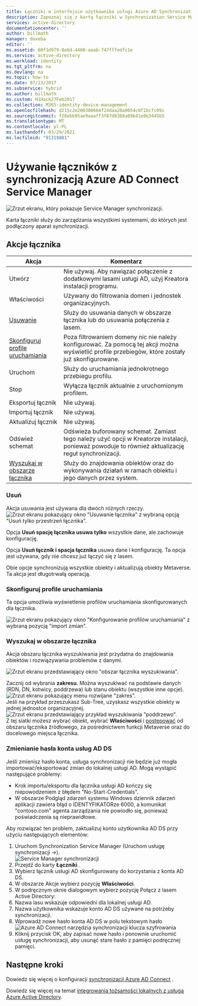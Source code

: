 ```yaml
---
title: Łączniki w interfejsie użytkownika usługi Azure AD Synchronization Service Manager | Microsoft Docs "
description: Zapoznaj się z kartą łączniki w Synchronization Service Manager Azure AD Connect.
services: active-directory
documentationcenter: ''
author: billmath
manager: daveba
editor: ''
ms.assetid: 60f1d979-8e6d-4460-aaab-747fffedfc1e
ms.service: active-directory
ms.workload: identity
ms.tgt_pltfrm: na
ms.devlang: na
ms.topic: how-to
ms.date: 07/13/2017
ms.subservice: hybrid
ms.author: billmath
ms.custom: H1Hack27Feb2017
ms.collection: M365-identity-device-management
ms.openlocfilehash: d215c2e200308664f24daa28a0054c8f1bcfc09c
ms.sourcegitcommit: f28ebb95ae9aaaff3f87d8388a09b41e0b3445b5
ms.translationtype: MT
ms.contentlocale: pl-PL
ms.lasthandoff: 03/29/2021
ms.locfileid: "91319881"
---
```

# <a name="using-connectors-with-the-azure-ad-connect-sync-service-manager"></a>Używanie łączników z synchronizacją Azure AD Connect Service Manager

![Zrzut ekranu, który pokazuje Service Manager synchronizacji.](./media/how-to-connect-sync-service-manager-ui-connectors/connectors.png)

Karta łączniki służy do zarządzania wszystkimi systemami, do których jest podłączony aparat synchronizacji.

## <a name="connector-actions"></a>Akcje łącznika
| Akcja | Komentarz |
| --- | --- |
| Utwórz |Nie używaj. Aby nawiązać połączenie z dodatkowymi lasami usługi AD, użyj Kreatora instalacji programu. |
| Właściwości |Używany do filtrowania domen i jednostek organizacyjnych. |
| [Usuwanie](#delete) |Służy do usuwania danych w obszarze łącznika lub do usuwania połączenia z lasem. |
| [Skonfiguruj profile uruchamiania](#configure-run-profiles) |Poza filtrowaniem domeny nic nie należy konfigurować. Za pomocą tej akcji można wyświetlić profile przebiegów, które zostały już skonfigurowane. |
| Uruchom |Służy do uruchamiania jednokrotnego przebiegu profilu. |
| Stop |Wyłącza łącznik aktualnie z uruchomionym profilem. |
| Eksportuj łącznik |Nie używaj. |
| Importuj łącznik |Nie używaj. |
| Aktualizuj łącznik |Nie używaj. |
| Odśwież schemat |Odświeża buforowany schemat. Zamiast tego należy użyć opcji w Kreatorze instalacji, ponieważ powoduje to również aktualizację reguł synchronizacji. |
| [Wyszukaj w obszarze łącznika](#search-connector-space) |Służy do znajdowania obiektów oraz do wykonywania działań w ramach obiektu i jego danych przez system. |

### <a name="delete"></a>Usuń
Akcja usuwania jest używana dla dwóch różnych rzeczy.  
![Zrzut ekranu pokazujący okno "Usuwanie łącznika" z wybraną opcją "Usuń tylko przestrzeń łącznika".](./media/how-to-connect-sync-service-manager-ui-connectors/connectordelete.png)

Opcja **Usuń spację łącznika usuwa tylko** wszystkie dane, ale zachowuje konfigurację.

Opcja **Usuń łącznik i spacja łącznika** usuwa dane i konfigurację. Ta opcja jest używana, gdy nie chcesz już łączyć się z lasem.

Obie opcje synchronizują wszystkie obiekty i aktualizują obiekty Metaverse. Ta akcja jest długotrwałą operacją.

### <a name="configure-run-profiles"></a>Skonfiguruj profile uruchamiania
Ta opcja umożliwia wyświetlenie profilów uruchamiania skonfigurowanych dla łącznika.

![Zrzut ekranu pokazujący okno "Konfigurowanie profilów uruchamiania" z wybraną pozycją "import zmian".](./media/how-to-connect-sync-service-manager-ui-connectors/configurerunprofiles.png)

### <a name="search-connector-space"></a>Wyszukaj w obszarze łącznika
Akcja obszaru łącznika wyszukiwania jest przydatna do znajdowania obiektów i rozwiązywania problemów z danymi.

![Zrzut ekranu przedstawiający okno "obszar łącznika wyszukiwania".](./media/how-to-connect-sync-service-manager-ui-connectors/cssearch.png)

Zacznij od wybrania **zakresu**. Można wyszukiwać na podstawie danych (RDN, DN, kotwicy, poddrzewa) lub stanu obiektu (wszystkie inne opcje).  
![Zrzut ekranu pokazujący menu rozwijane "zakres".](./media/how-to-connect-sync-service-manager-ui-connectors/cssearchscope.png)  
Jeśli na przykład przeszukasz Sub-Tree, uzyskasz wszystkie obiekty w jednej jednostce organizacyjnej.  
![Zrzut ekranu przedstawiający przykład wyszukiwania "poddrzewo".](./media/how-to-connect-sync-service-manager-ui-connectors/cssearchsubtree.png)  
Z tej siatki możesz wybrać obiekt, wybrać **Właściwości** i [postępować](tshoot-connect-object-not-syncing.md) od obszaru łącznika źródłowego, za pośrednictwem funkcji Metaverse oraz do docelowego miejsca łącznika.

### <a name="changing-the-ad-ds-account-password"></a>Zmienianie hasła konta usług AD DS
Jeśli zmienisz hasło konta, usługa synchronizacji nie będzie już mogła importować/eksportować zmian do lokalnej usługi AD.   Mogą wystąpić następujące problemy:

- Krok importu/eksportu dla łącznika usługi AD kończy się niepowodzeniem z błędem "No-Start-Credentials".
- W obszarze Podgląd zdarzeń systemu Windows dziennik zdarzeń aplikacji zawiera błąd o IDENTYFIKATORze 6000, a komunikat "contoso.com" agenta zarządzania nie powiodło się, ponieważ poświadczenia są nieprawidłowe.

Aby rozwiązać ten problem, zaktualizuj konto użytkownika AD DS przy użyciu następujących elementów:


1. Uruchom Synchronization Service Manager (Uruchom usługę synchronizacji →).
</br>![Service Manager synchronizacji](./media/how-to-connect-sync-service-manager-ui-connectors/startmenu.png)
2. Przejdź do karty **Łączniki** .
3. Wybierz łącznik usługi AD skonfigurowany do korzystania z konta AD DS.
4. W obszarze Akcje wybierz pozycję **Właściwości**.
5. W podręcznym oknie dialogowym wybierz pozycję Połącz z lasem Active Directory:
6. Nazwa lasu wskazuje odpowiedni dla lokalnej usługi AD.
7. Nazwa użytkownika wskazuje konto AD DS używane na potrzeby synchronizacji.
8. Wprowadź nowe hasło konta AD DS w polu tekstowym hasło ![ Azure AD Connect narzędzia synchronizacji klucza szyfrowania](./media/how-to-connect-sync-service-manager-ui-connectors/key6.png)
9. Kliknij przycisk OK, aby zapisać nowe hasło i ponownie uruchomić usługę synchronizacji, aby usunąć stare hasło z pamięci podręcznej pamięci.



## <a name="next-steps"></a>Następne kroki
Dowiedz się więcej o konfiguracji [synchronizacji Azure AD Connect](how-to-connect-sync-whatis.md) .

Dowiedz się więcej na temat [integrowania tożsamości lokalnych z usługą Azure Active Directory](whatis-hybrid-identity.md).
